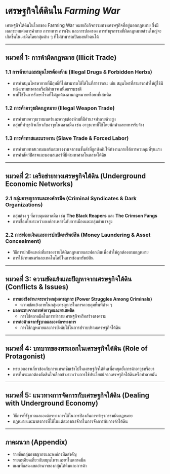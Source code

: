 # เศรษฐกิจใต้ดินใน *Farming War*

เศรษฐกิจใต้ดินในโลกของ Farming War หมายถึงกิจกรรมทางเศรษฐกิจที่อยู่นอกกฎหมาย ซึ่งมีผลกระทบต่อการค้าขาย การทหาร การเงิน และการปกครอง การทำธุรกรรมที่ผิดกฎหมายส่วนใหญ่จะเกิดขึ้นในเงามืดโดยกลุ่มต่าง ๆ ที่ไม่สามารถเปิดเผยตัวตนได้

---

## หมวดที่ 1: การค้าผิดกฎหมาย (Illicit Trade)

### 1.1 การค้ายาและสมุนไพรต้องห้าม (Illegal Drugs & Forbidden Herbs)
- การค้าสมุนไพรหายากที่มีฤทธิ์ที่ไม่สามารถใช้ได้ในที่สาธารณะ เช่น สมุนไพรที่สามารถทำให้ผู้ใช้มีพลังเวทมหาศาลหรือมีอำนาจเหนือธรรมชาติ
- ยาที่ใช้ในการรักษาโรคที่ไม่ถูกต้องตามกฎหมายหรือยาที่เสพติด

### 1.2 การค้าอาวุธผิดกฎหมาย (Illegal Weapon Trade)
- การค้าขายอาวุธเวทมนตร์และอาวุธต้องห้ามที่มีอำนาจทำลายล้างสูง
- กลุ่มที่ทำธุรกิจเกี่ยวกับอาวุธในตลาดมืด เช่น อาวุธเวทที่ใช้โดยนักฆ่าและทหารรับจ้าง

### 1.3 การค้าทาสและแรงงาน (Slave Trade & Forced Labor)
- การค้าขายทาสเวทมนตร์และแรงงานจากชนชั้นต่ำที่ถูกบังคับให้ทำงานภายใต้การควบคุมที่รุนแรง
- การค้าสัตว์ปีศาจและมอนสเตอร์ที่มีค่ามหาศาลในตลาดใต้ดิน

---

## หมวดที่ 2: เครือข่ายทางเศรษฐกิจใต้ดิน (Underground Economic Networks)

### 2.1 กลุ่มอาชญากรและองค์กรมืด (Criminal Syndicates & Dark Organizations)
- กลุ่มต่าง ๆ ที่ควบคุมตลาดมืด เช่น **The Black Reapers** และ **The Crimson Fangs**
- การเชื่อมโยงระหว่างองค์กรเหล่านี้กับการเมืองและกลุ่มอำนาจสูง

### 2.2 การฟอกเงินและการปกปิดทรัพย์สิน (Money Laundering & Asset Concealment)
- วิธีการปกปิดแหล่งที่มาของรายได้ผิดกฎหมายและฟอกเงินเพื่อทำให้ถูกต้องตามกฎหมาย
- การใช้เวทมนตร์และเทคโนโลยีในการซ่อนทรัพย์สิน

---

## หมวดที่ 3: ความขัดแย้งและปัญหาจากเศรษฐกิจใต้ดิน (Conflicts & Issues)

- **การแย่งชิงอำนาจระหว่างกลุ่มอาชญากร (Power Struggles Among Criminals)**  
  - ความขัดแย้งภายในกลุ่มอาชญากรในการควบคุมพื้นที่ต่าง ๆ
- **ผลกระทบจากการค้าอาวุธและยาเสพติด**  
  - การใช้ตลาดมืดในการทำลายเศรษฐกิจหรือสร้างสงคราม
- **การต่อต้านจากรัฐบาลและองค์กรทางการ**  
  - การใช้กฎหมายและการบังคับใช้ในการปราบปรามเศรษฐกิจใต้ดิน

---

## หมวดที่ 4: บทบาทของพระเอกในเศรษฐกิจใต้ดิน (Role of Protagonist)

- พระเอกอาจเกี่ยวข้องกับการแทรกซึมเข้าไปในเศรษฐกิจใต้ดินเพื่อหยุดยั้งการค้าอาวุธหรือยา
- การที่พระเอกต้องตัดสินใจเลือกข้างระหว่างการใช้ประโยชน์จากเศรษฐกิจใต้ดินหรือทำลายมัน

---

## หมวดที่ 5: แนวทางการจัดการกับเศรษฐกิจใต้ดิน (Dealing with Underground Economy)

- วิธีการที่รัฐบาลและองค์กรทางการใช้ในการป้องกันการทำธุรกรรมผิดกฎหมาย
- กฎหมายและมาตรการที่ใช้ในแต่ละอาณาจักรในการจัดการกับการค้าใต้ดิน

---

## ภาคผนวก (Appendix)

- รายชื่อกลุ่มอาชญากรและองค์กรมืดสำคัญ
- รายละเอียดเกี่ยวกับสมุนไพรและยาในตลาดมืด
- แผนที่แสดงเขตอำนาจของกลุ่มใต้ดินและการค้า

